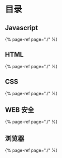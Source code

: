 # 目录

## Javascript

{% page-ref page="./" %}

## HTML

{% page-ref page="./" %}

## CSS

{% page-ref page="./" %}

## WEB 安全

{% page-ref page="./" %}

## 浏览器

{% page-ref page="./" %}

